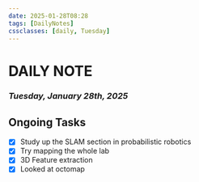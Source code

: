 ```yaml
---
date: 2025-01-28T08:28
tags: [DailyNotes]
cssclasses: [daily, Tuesday]
---
```

# DAILY NOTE
### *Tuesday, January 28th, 2025*

## Ongoing Tasks

- [x] Study up the SLAM section in probabilistic robotics
- [x] Try mapping the whole lab
- [x] 3D Feature extraction
- [x] Looked at octomap